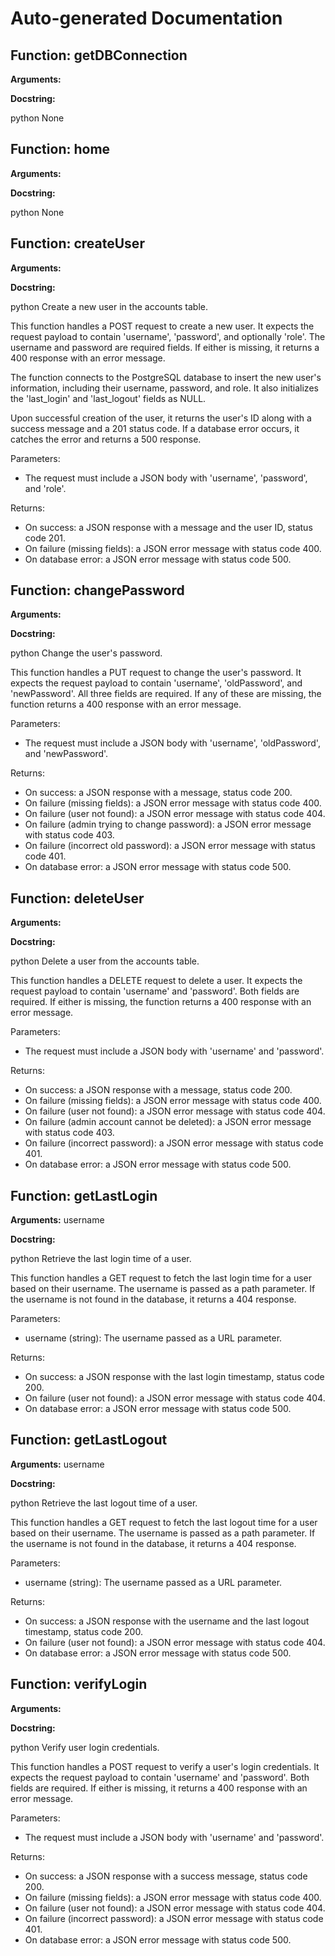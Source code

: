 # Auto-generated Documentation

## Function: getDBConnection

**Arguments:**

**Docstring:**

python
None


## Function: home

**Arguments:**

**Docstring:**

python
None


## Function: createUser

**Arguments:**

**Docstring:**

python
Create a new user in the accounts table.

This function handles a POST request to create a new user. It expects
the request payload to contain 'username', 'password', and optionally 'role'.
The username and password are required fields. If either is missing,
it returns a 400 response with an error message.

The function connects to the PostgreSQL database to insert the new user's
information, including their username, password, and role. It also initializes
the 'last_login' and 'last_logout' fields as NULL.

Upon successful creation of the user, it returns the user's ID along with
a success message and a 201 status code. If a database error occurs,
it catches the error and returns a 500 response.

Parameters:
- The request must include a JSON body with 'username', 'password', and 'role'.

Returns:
- On success: a JSON response with a message and the user ID, status code 201.
- On failure (missing fields): a JSON error message with status code 400.
- On database error: a JSON error message with status code 500.


## Function: changePassword

**Arguments:**

**Docstring:**

python
Change the user's password.

This function handles a PUT request to change the user's password. It expects
the request payload to contain 'username', 'oldPassword', and 'newPassword'.
All three fields are required. If any of these are missing, the function returns
a 400 response with an error message.

Parameters:
- The request must include a JSON body with 'username', 'oldPassword', and 'newPassword'.

Returns:
- On success: a JSON response with a message, status code 200.
- On failure (missing fields): a JSON error message with status code 400.
- On failure (user not found): a JSON error message with status code 404.
- On failure (admin trying to change password): a JSON error message with status code 403.
- On failure (incorrect old password): a JSON error message with status code 401.
- On database error: a JSON error message with status code 500.


## Function: deleteUser

**Arguments:**

**Docstring:**

python
Delete a user from the accounts table.

This function handles a DELETE request to delete a user. It expects
the request payload to contain 'username' and 'password'. Both fields
are required. If either is missing, the function returns a 400 response
with an error message.

Parameters:
- The request must include a JSON body with 'username' and 'password'.

Returns:
- On success: a JSON response with a message, status code 200.
- On failure (missing fields): a JSON error message with status code 400.
- On failure (user not found): a JSON error message with status code 404.
- On failure (admin account cannot be deleted): a JSON error message with status code 403.
- On failure (incorrect password): a JSON error message with status code 401.
- On database error: a JSON error message with status code 500.


## Function: getLastLogin

**Arguments:** username

**Docstring:**

python
Retrieve the last login time of a user.

This function handles a GET request to fetch the last login time for a user
based on their username. The username is passed as a path parameter.
If the username is not found in the database, it returns a 404 response.

Parameters:
- username (string): The username passed as a URL parameter.

Returns:
- On success: a JSON response with the last login timestamp, status code 200.
- On failure (user not found): a JSON error message with status code 404.
- On database error: a JSON error message with status code 500.


## Function: getLastLogout

**Arguments:** username

**Docstring:**

python
Retrieve the last logout time of a user.

This function handles a GET request to fetch the last logout time for a user
based on their username. The username is passed as a path parameter.
If the username is not found in the database, it returns a 404 response.

Parameters:
- username (string): The username passed as a URL parameter.

Returns:
- On success: a JSON response with the username and the last logout timestamp, status code 200.
- On failure (user not found): a JSON error message with status code 404.
- On database error: a JSON error message with status code 500.


## Function: verifyLogin

**Arguments:**

**Docstring:**

python
Verify user login credentials.

This function handles a POST request to verify a user's login credentials.
It expects the request payload to contain 'username' and 'password'.
Both fields are required. If either is missing, it returns a 400 response
with an error message.

Parameters:
- The request must include a JSON body with 'username' and 'password'.

Returns:
- On success: a JSON response with a success message, status code 200.
- On failure (missing fields): a JSON error message with status code 400.
- On failure (user not found): a JSON error message with status code 404.
- On failure (incorrect password): a JSON error message with status code 401.
- On database error: a JSON error message with status code 500.


